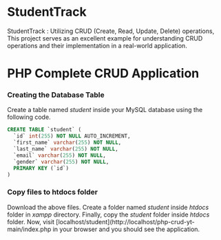 # StudentTrack
StudentTrack : Utilizing CRUD (Create, Read, Update, Delete) operations, This project serves as an excellent example for understanding CRUD operations and their implementation in a real-world application.

# PHP Complete CRUD Application

### ****Creating the Database Table****

Create a table named *student* inside your MySQL database using the following code.

```sql
CREATE TABLE `student` (
  `id` int(255) NOT NULL AUTO_INCREMENT,
  `first_name` varchar(255) NOT NULL,
  `last_name` varchar(255) NOT NULL,
  `email` varchar(255) NOT NULL,
  `gender` varchar(255) NOT NULL,
  PRIMARY KEY (`id`)
)
```

### ****Copy files to htdocs folder****

Download the above files. Create a folder named *student* inside *htdocs* folder in *xampp* directory. Finally, copy the *student* folder inside *htdocs* folder. Now, visit [localhost/student](http://localhost/php-crud-yt-main/index.php in your browser and you should see the application.

